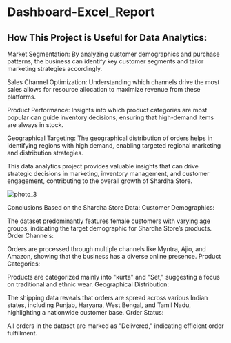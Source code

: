 # Dashboard-Excel_Report
How This Project is Useful for Data Analytics:
---------------------------------------------------------------------
Market Segmentation: By analyzing customer demographics and purchase patterns, the business can identify key customer segments and tailor marketing strategies accordingly.

Sales Channel Optimization: Understanding which channels drive the most sales allows for resource allocation to maximize revenue from these platforms.

Product Performance: Insights into which product categories are most popular can guide inventory decisions, ensuring that high-demand items are always in stock.

Geographical Targeting: The geographical distribution of orders helps in identifying regions with high demand, enabling targeted regional marketing and distribution strategies.

This data analytics project provides valuable insights that can drive strategic decisions in marketing, inventory management, and customer engagement, contributing to the overall growth of  Shardha Store. ​

![photo_3](https://github.com/studentrashmi/Dashboard-Excel_Report/assets/147782805/125acfb2-45e5-4363-b24c-b1fea82d88f8)


Conclusions Based on the Shardha Store Data:
Customer Demographics:

The dataset predominantly features female customers with varying age groups, indicating the target demographic for Shardha Store’s products.
Order Channels:

Orders are processed through multiple channels like Myntra, Ajio, and Amazon, showing that the business has a diverse online presence.
Product Categories:

Products are categorized mainly into "kurta" and "Set," suggesting a focus on traditional and ethnic wear.
Geographical Distribution:

The shipping data reveals that orders are spread across various Indian states, including Punjab, Haryana, West Bengal, and Tamil Nadu, highlighting a nationwide customer base.
Order Status:

All orders in the dataset are marked as "Delivered," indicating efficient order fulfillment.



 
